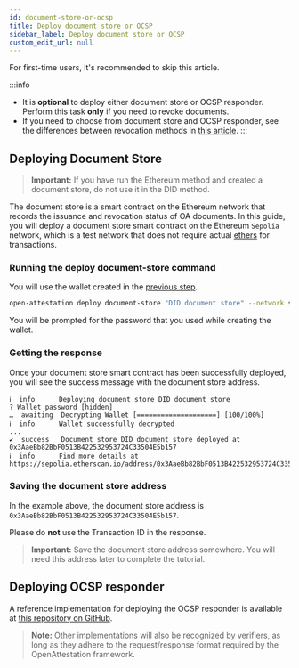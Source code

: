 ```yaml
---
id: document-store-or-ocsp
title: Deploy document store or OCSP
sidebar_label: Deploy document store or OCSP
custom_edit_url: null
---
```

For first-time users, it's recommended to skip this article.

:::info 
* It is **optional** to deploy either document store or OCSP responder. Perform this task **only** if you need to revoke documents. 
* If you need to choose from document store and OCSP responder, see the differences between revocation methods in [this article](/docs/revoke-section/diff-btw-revocation-methods).
:::

## Deploying Document Store

> **Important:** If you have run the Ethereum method and created a document store, do not use it in the DID method.

The document store is a smart contract on the Ethereum network that records the issuance and revocation status of OA documents. In this guide, you will deploy a document store smart contract on the Ethereum `Sepolia` network, which is a test network that does not require actual [ethers](/docs/glossary-section/glossary#ether) for transactions.


### Running the deploy document-store command
You will use the wallet created in the [previous step](/docs/did-section/create).

```bash
open-attestation deploy document-store "DID document store" --network sepolia --encrypted-wallet-path wallet.json
```

You will be prompted for the password that you used while creating the wallet. 

### Getting the response
Once your document store smart contract has been successfully deployed, you will see the success message with the document store address.

```text
ℹ  info      Deploying document store DID document store
? Wallet password [hidden]
…  awaiting  Decrypting Wallet [====================] [100/100%]
ℹ  info      Wallet successfully decrypted
...
✔  success   Document store DID document store deployed at 0x3AaeBb82BbF0513B422532953724C33504E5b157
ℹ  info      Find more details at https://sepolia.etherscan.io/address/0x3AaeBb82BbF0513B422532953724C33504E5b157
```

### Saving the document store address
In the example above, the document store address is `0x3AaeBb82BbF0513B422532953724C33504E5b157`. 

Please do **not** use the Transaction ID in the response.

> **Important:** Save the document store address somewhere. You will need this address later to complete the tutorial.

## Deploying OCSP responder
A reference implementation for deploying the OCSP responder is available at [this repository on GitHub](https://github.com/Open-Attestation/ocsp-responder).

>**Note:** Other implementations will also be recognized by verifiers, as long as they adhere to the request/response format required by the OpenAttestation framework.
